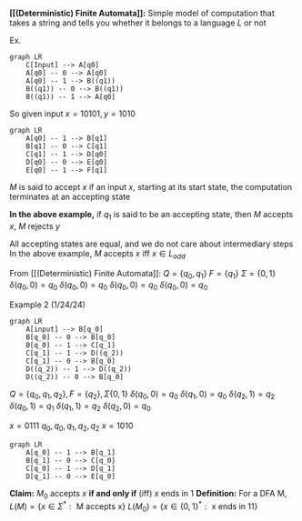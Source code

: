 **[[(Deterministic) Finite Automata]]:** Simple model of computation that takes a string and tells you whether it belongs to a language $L$ or not

Ex.
```mermaid
graph LR
	C[Input] --> A[q0]
	A[q0] -- 0 --> A[q0]
	A[q0] -- 1 --> B((q1))
	B((q1)) -- 0 --> B((q1))
	B((q1)) -- 1 --> A[q0]
```
So given input $x = 10101, y=1010$

```mermaid
graph LR
	A[q0] -- 1 --> B[q1]
	B[q1] -- 0 --> C[q1]
	C[q1] -- 1 --> D[q0]
	D[q0] -- 0 --> E[q0]
	E[q0] -- 1 --> F[q1]
```

$M$ is said to accept $x$ if an input $x$, starting at its start state, the computation terminates at an accepting state

**In the above example,** if $q_1$ is said to be an accepting state, then $M$ accepts $x$, $M$ rejects $y$

All accepting states are equal, and we do not care about intermediary steps
In the above example, $M$ accepts $x$ iff $x \in L_{odd}$

From [[(Deterministic) Finite Automata]]:
$Q = \{q_{0},q_{1}\}$
$F=\{q_1\}$
$\Sigma = \{0,1\}$
$\delta(q_{0},0) = q_0$
$\delta(q_{0},0) = q_0$
$\delta(q_{0},0) = q_0$
$\delta(q_{0},0) = q_0$

Example 2 (1/24/24)
```mermaid
graph LR
	A[input] --> B[q_0]
	B[q_0] -- 0 --> B[q_0]
	B[q_0] -- 1 --> C[q_1]
	C[q_1] -- 1 --> D((q_2))
	C[q_1] -- 0 --> B[q_0]
	D((q_2)) -- 1 --> D((q_2))
	D((q_2)) -- 0 --> B[q_0]
```
$Q = \{q_0,q_1,q_{2}\}, F = \{q_{2}\}, \Sigma\{0,1\}$
$\delta(q_{0},0)=q_0$     $\delta(q_{1},0)=q_{0}$     $\delta(q_{2},1)=q_2$
$\delta(q_{0},1)=q_1$     $\delta(q_{1},1)=q_2$     $\delta(q_{2},0)=q_0$

$x = 0111$
$q_{0}, q_{0}, q_{1}, q_{2}, q_{2}$
$x=1010$
```mermaid
graph LR
	A[q_0] -- 1 --> B[q_1]
	B[q_1] -- 0 --> C[q_0]
	C[q_0] -- 1 --> D[q_1]
	D[q_1] -- 0 --> E[q_0]
```
**Claim:** $M_0$ accepts $x$ **if and only if** (iff) $x$ ends in $1$
**Definition:** For a DFA M, $L(M) = \{x \in \Sigma^*: \text{ M accepts x}\}$
	$L(M_{0}) = \{x \in \{0,1\}^{*}: \text{ x ends in 11}\}$

